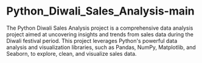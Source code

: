 
# Python_Diwali_Sales_Analysis-main 
The Python Diwali Sales Analysis project is a comprehensive data analysis project aimed at uncovering insights and trends from sales data during the Diwali festival period. This project leverages Python's powerful data analysis and visualization libraries, such as Pandas, NumPy, Matplotlib, and Seaborn, to explore, clean, and visualize sales data.


